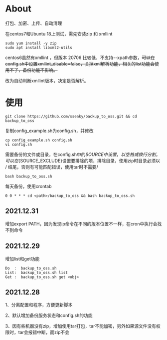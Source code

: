 # About

打包、加密、上传、自动清理

在centos7和Ubuntu 18上测试，需先安装zip 和 xmllint

```
sudo yum install -y zip
sudo apt install libxml2-utils
```

centos6虽然有xmllint ，但版本 20706 比较低，不支持--xpath参数，~~可以在config.sh中设置xmllint_disable=false，关掉xml解析功能，相关的list功能会使用不了，备份功能不影响。~~

改为自动判断xmllint版本，决定是否解析。

# 使用

```
git clone https://github.com/sseaky/backup_to_oss.git && cd backup_to_oss
```

复制config_example.sh为config.sh，并修改

```
cp config_example.sh config.sh
vi config.sh
```

需要备份的文件或目录，在config.sh中的${SOURCE}中设置，以空格或换行分割，可以在${SOURCE_EXCLUDE}设置要排除的项，排除目录，使用zip时目录必须以 / 结尾，否则有可能匹配错误，使用tar时不需要/

```
bash backup_to_oss.sh
```

每天备份，使用crontab

```
0 0 * * * cd <path>/backup_to_oss && bash backup_to_oss.sh
```



## 2021.12.31

增加export PATH，因为发现ip命令在不同的版本位置不一样，在cron中执行会找不到命令



## 2021.12.29

增加list和get功能

```
Do  :  backup_to_oss.sh
List:  backup_to_oss.sh list
Get :  backup_to_oss.sh get <obj>
```



## 2021.12.28

1、分离配置和程序，方便更新脚本

2、默认增加备份服务状态和config.sh的功能

3、因有些机器没有zip，增加使用tar打包，tar不能加密，另外如果源文件没有权限时，tar会报错中断，而zip不会